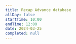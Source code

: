 ```yaml
---
title: Recap Advance database
allDay: false
startTime: 10:00
endTime: 12:00
date: 2024-03-25
completed: null
---
```

